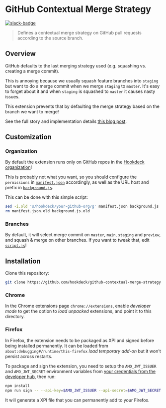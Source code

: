 # GitHub Contextual Merge Strategy

[slack-badge]: https://img.shields.io/badge/Slack-Hookdeck%20Developers-blue?logo=slack

[![slack-badge]](https://join.slack.com/t/hookdeckdevelopers/shared_invite/zt-yw7hlyzp-EQuO3QvdiBlH9Tz2KZg5MQ)

> Defines a contextual merge strategy on GitHub pull requests according to the source branch.

## Overview

GitHub defaults to the last merging strategy used (e.g. squashing vs.
creating a merge commit).

This is annoying because we usually squash feature branches into
`staging` but want to do a merge commit when we merge `staging` to
`master`. It's easy to forget about it and when `staging` is squashed to
`master` it causes nasty issues.

This extension prevents that by defaulting the merge strategy based on
the branch we want to merge!

See the full story and implementation details
[this blog post](https://hookdeck.com/blog/post/building-chrome-extension-disable-squash-and-merge-github-branches).

## Customization

### Organization

By default the extension runs only on GitHub repos in the [Hookdeck organization](https://github.com/hookdeck)!

This is probably not what you want, so you should configure the
`permissions` in [`manifest.json`](manifest.json) accordingly, as well
as the URL host and prefix in [`background.js`](background.js).

This can be done with this simple script:

```sh
sed -i.old 's/hookdeck/your-github-org/g' manifest.json background.js
rm manifest.json.old background.js.old
```

### Branches

By default, it will select merge commit on `master`, `main`, `staging`
and `preview`, and squash & merge on other branches. If you want to tweak
that, edit [`script.js`](script.js)!

## Installation

Clone this repository:

```sh
git clone https://github.com/hookdeck/github-contextual-merge-strategy
```

### Chrome

In the Chrome extensions page `chrome://extensions`, enable *developer
mode* to get the option to *load unpacked* extensions, and point it to
this directory.

### Firefox

In Firefox, the extension needs to be packaged as XPI and signed before
being installed permanently. It can be loaded from
`about:debugging#/runtime/this-firefox` *load temporary add-on* but it
won't persist across restarts.

To package and sign the extension, you need to setup the
`AMO_JWT_ISSUER` and `AMO_JWT_SECRET` environment variables from
[your credentials from the developer hub](https://addons.mozilla.org/developers/addon/api/key/),
then run:

```sh
npm install
npm run sign -- --api-key=$AMO_JWT_ISSUER --api-secret=$AMO_JWT_SECRET
```

It will generate a XPI file that you can permanently add to your
Firefox.
